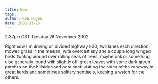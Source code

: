 ```yaml
---
title: Now
tags: 
author: Rob Nugen
date: 2002-11-26
---
```


<p class=date>2:37pm CST Tuesday 26 November 2002</p>

<p>Right now I'm driving on divided highway I-20, two lanes each
direction, mowed grass in the median, with overcast sky and a couple
long winged birds floating around over rolling seas of trees, maybe
oak or something else generally round with slightly off-green leaves
with some dark green patches on the hillsides and pear cacti visiting
the sides of the roadway in great herds and sometimes solitary
sentinels, keeping a watch for the others.</p>

